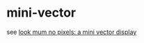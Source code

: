 # mini-vector

see [look mum no pixels: a mini vector display](https://nick.zoic.org/art/mini-vector-display/)
